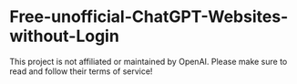 # Free-unofficial-ChatGPT-Websites-without-Login
This project is not affiliated or maintained by OpenAI. Please make sure to read and follow their terms of service!
